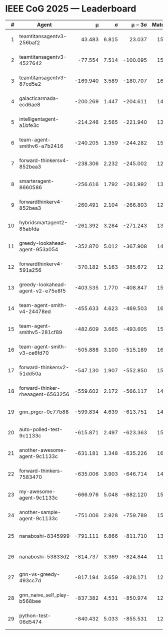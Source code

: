 # IEEE CoG 2025 — Leaderboard

| # | Agent | μ | σ | μ − 3σ | Matches | Updated |
|---:|---|---:|---:|---:|---:|---|
| 1 | teamtitansagentv3-256baf2 | 43.483 | 6.815 | 23.037 | 15956 | 2025-08-23 13:47 |
| 2 | teamtitansagentv3-4527642 | -77.554 | 7.514 | -100.095 | 15270 | 2025-08-23 13:47 |
| 3 | teamtitansagentv3-87cd5e2 | -169.940 | 3.589 | -180.707 | 16646 | 2025-08-23 13:47 |
| 4 | galacticarmada-ecd6ae8 | -200.269 | 1.447 | -204.611 | 14520 | 2025-08-23 13:47 |
| 5 | intelligentagent-a1bfe3c | -214.246 | 2.565 | -221.940 | 13153 | 2025-08-23 13:47 |
| 6 | team-agent-smithv6-a7b2416 | -240.205 | 1.359 | -244.282 | 15440 | 2025-08-23 13:47 |
| 7 | forward-thinkersv4-852bea3 | -238.306 | 2.232 | -245.002 | 12503 | 2025-08-23 13:47 |
| 8 | smarteragent-8660586 | -256.616 | 1.792 | -261.992 | 13425 | 2025-08-23 13:47 |
| 9 | forwardthinkerv4-852bea3 | -260.491 | 2.104 | -266.803 | 12701 | 2025-08-23 13:47 |
| 10 | hybridsmartagent2-85abfda | -261.392 | 3.284 | -271.243 | 13590 | 2025-08-23 13:47 |
| 11 | greedy-lookahead-agent-953a054 | -352.870 | 5.012 | -367.908 | 14830 | 2025-08-23 13:47 |
| 12 | forwardthinkerv4-591a256 | -370.182 | 5.163 | -385.672 | 12868 | 2025-08-23 13:47 |
| 13 | greedy-lookahead-agent-v2-e75e8f5 | -403.535 | 1.770 | -408.847 | 15410 | 2025-08-23 13:47 |
| 14 | team-agent-smith-v4-24478ed | -455.633 | 4.623 | -469.503 | 16082 | 2025-08-23 13:47 |
| 15 | team-agent-smithv5-281cf89 | -482.609 | 3.665 | -493.605 | 15400 | 2025-08-23 13:47 |
| 16 | team-agent-smith-v3-ce6fd70 | -505.888 | 3.100 | -515.189 | 16862 | 2025-08-23 13:47 |
| 17 | forward-thinkersv2-51dd50a | -547.130 | 1.907 | -552.850 | 15260 | 2025-08-23 13:47 |
| 18 | forward-thinker-rheaagent-6563256 | -559.602 | 2.172 | -566.117 | 14860 | 2025-08-23 13:47 |
| 19 | gnn_prgcr-0c77b88 | -599.834 | 4.639 | -613.751 | 14040 | 2025-08-23 13:47 |
| 20 | auto-polled-test-9c1133c | -615.871 | 2.497 | -623.363 | 15720 | 2025-08-23 13:47 |
| 21 | another-awesome-agent-9c1133c | -631.181 | 1.348 | -635.226 | 16460 | 2025-08-23 13:47 |
| 22 | forward-thinkers-7583470 | -635.006 | 3.903 | -646.714 | 14520 | 2025-08-23 13:47 |
| 23 | my-awesome-agent-9c1133c | -666.976 | 5.048 | -682.120 | 15620 | 2025-08-23 13:47 |
| 24 | another-sample-agent-9c1133c | -751.006 | 2.928 | -759.789 | 15540 | 2025-08-23 13:47 |
| 25 | nanaboshi-8345999 | -791.111 | 6.866 | -811.710 | 13190 | 2025-08-23 13:47 |
| 26 | nanaboshi-53833d2 | -814.737 | 3.369 | -824.844 | 11860 | 2025-08-23 13:47 |
| 27 | gnn-vs-greedy-493cc7d | -817.194 | 3.659 | -828.171 | 12680 | 2025-08-23 13:47 |
| 28 | gnn_naive_self_play-b568bee | -837.382 | 4.531 | -850.974 | 12560 | 2025-08-23 13:47 |
| 29 | python-test-06d5474 | -840.432 | 5.033 | -855.531 | 12850 | 2025-08-23 13:47 |
